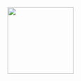 <img src="https://raw.githubusercontent.com/wyvern8/akamai-nginx/raw/master/logo.png?raw=true" alt="" title="logo" style="
    width: 150px;
    align: right;
    " align="right">

